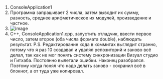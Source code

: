 1. ConsoleApplication1
2. Программа запрашивает 2 числа, затем выводит их сумму, разность, среднее арифметическое их модулей, произведение и частное.
3. ![image](https://user-images.githubusercontent.com/90555557/132989345-e8dafc10-3d0b-49bd-879c-66e03b0a7084.png)
4. С++, ConsoleApplication1.cpp, запустить отладчик, ввести первое число, затем второе (оба числа формата double), наблюдать результат.
P.S. Редактирование кода в коммитах выглядит странно, потому что я раз 10 создавал и удалял репозиторий и заново всё делал, так как не мог понять 
систему синхронизации Визуал студио и Гитхаба. Постоянно вылетали ошибки. Наконец разобрался. Поэтому когда понял что надо делать заново - сохранил всё в блокнот, 
а от туда уже копировал.